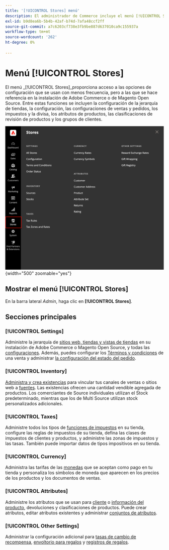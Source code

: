 ```yaml
---
title: '[!UICONTROL Stores] menú'
description: El administrador de Commerce incluye el menú [!UICONTROL Stores], que proporciona acceso a las herramientas para configurar la jerarquía de tiendas, la configuración, el inventario, los impuestos y los atributos.
exl-id: b9d8ea6b-5b4b-42af-b74d-7afa48ccf2ff
source-git-commit: a7c6203cf738e3fb9be887d637010ca9c155937a
workflow-type: tm+mt
source-wordcount: '262'
ht-degree: 0%

---
```


# Menú [!UICONTROL Stores]

El menú _[!UICONTROL Stores]_proporciona acceso a las opciones de configuración que se usan con menos frecuencia, pero a las que se hace referencia en la instalación de Adobe Commerce o de Magento Open Source. Entre estas funciones se incluyen la configuración de la jerarquía de tiendas, la configuración, las configuraciones de ventas y pedidos, los impuestos y la divisa, los atributos de productos, las clasificaciones de revisión de productos y los grupos de clientes.

![Administrador - Menú de tiendas](./assets/stores-menu.png){width="500" zoomable="yes"}

## Mostrar el menú [!UICONTROL Stores]

En la barra lateral _Admin_, haga clic en **[!UICONTROL Stores]**.

## Secciones principales

### [!UICONTROL Settings]

Administre la jerarquía de [sitios web, tiendas y vistas de tiendas](stores.md#store-and-site-structure) en su instalación de Adobe Commerce o Magento Open Source, y todas las [configuraciones](../configuration-reference/guide-overview.md). Además, puedes configurar los [Términos y condiciones](terms-and-conditions.md) de una venta y administrar [la configuración del estado del pedido](order-status.md#custom-order-status).

### [!UICONTROL Inventory]

[Administra y crea existencias](../inventory-management/introduction.md) para vincular tus canales de ventas o sitios web a [fuentes](../inventory-management/sources-manage.md). Las existencias ofrecen una cantidad vendible agregada de productos. Los comerciantes de Source individuales utilizan el Stock predeterminado, mientras que los de Multi Source utilizan stock personalizados adicionales.

### [!UICONTROL Taxes]

Administre todos los tipos de [funciones de impuestos](taxes.md) en su tienda, configure las reglas de impuestos de su tienda, defina las clases de impuestos de clientes y productos, y administre las zonas de impuestos y las tasas. También puede importar datos de tipos impositivos en su tienda.

### [!UICONTROL Currency]

Administra las tarifas de las [monedas](currency.md) que se aceptan como pago en tu tienda y personaliza los símbolos de moneda que aparecen en los precios de los productos y los documentos de ventas.

### [!UICONTROL Attributes]

Administre los atributos que se usan para [cliente](../customers/attribute-properties.md) o [información del producto](../catalog/attribute-product-create.md), devoluciones y clasificaciones de productos. Puede crear atributos, editar atributos existentes y administrar [conjuntos de atributos](../catalog/attribute-sets.md).

### [!UICONTROL Other Settings]

Administrar la configuración adicional para [tasas de cambio de recompensa](../merchandising-promotions/reward-exchange-rates.md), [envoltorio para regalos](cart-configuration.md#gift-wrap) y [registros de regalos](../merchandising-promotions/gift-registries.md).
